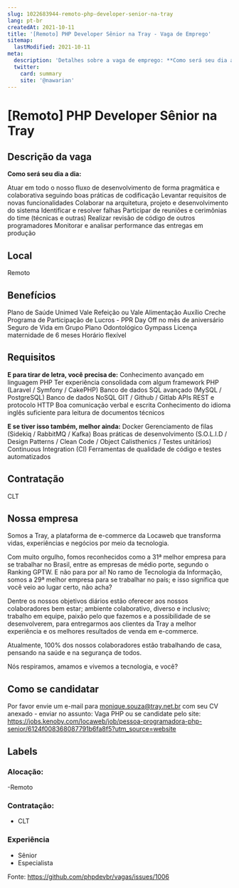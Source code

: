 ```yaml
---
slug: 1022683944-remoto-php-developer-senior-na-tray
lang: pt-br
createdAt: 2021-10-11
title: '[Remoto] PHP Developer Sênior na Tray - Vaga de Emprego'
sitemap:
  lastModified: 2021-10-11
meta:
  description: 'Detalhes sobre a vaga de emprego: **Como será seu dia a dia:** Atuar em todo o nosso fluxo de desenvolvimento de forma pragmática e colaborativa seguindo boas práticas de codificação Levantar requisitos de novas funcionalidades Colaborar na arquitetura, projeto e desenvolvimento do sistema Identificar e resolver falhas Participar de reuniões e cerimônias do time (técnicas e outras) Realizar revisão de código de outros programadores Monitorar e analisar performance das entregas em produção'
  twitter:
    card: summary
    site: '@nawarian'
---
```


# [Remoto] PHP Developer Sênior na Tray

<!--
==================================================
POR FAVOR, SÓ POSTE SE A VAGA FOR PARA DESENVOLVEDOR(A) PHP!

Não faça distinção de gênero no titulo da vaga.

Use: "PHP Developer" ao invés de "Desenvolvedor PHP" \o/

Exemplo: `[São Paulo/SP] PHP Developer na Nome da Empresa`

Evite fugir do padrão, isso só dá trabalho aos administradores,
pois os títulos são padronizados.
==================================================
-->

## Descrição da vaga
**Como será seu dia a dia:**

Atuar em todo o nosso fluxo de desenvolvimento de forma pragmática e colaborativa seguindo boas práticas de codificação
Levantar requisitos de novas funcionalidades
Colaborar na arquitetura, projeto e desenvolvimento do sistema
Identificar e resolver falhas
Participar de reuniões e cerimônias do time (técnicas e outras)
Realizar revisão de código de outros programadores
Monitorar e analisar performance das entregas em produção

## Local
Remoto

## Benefícios
Plano de Saúde Unimed 
Vale Refeição ou Vale Alimentação
Auxílio Creche
Programa de Participação de Lucros - PPR
Day Off no mês de aniversário
Seguro de Vida em Grupo
Plano Odontológico
Gympass
Licença maternidade de 6 meses
Horário flexível

## Requisitos
**E para tirar de letra, você precisa de:**
Conhecimento avançado em linguagem PHP
Ter experiência consolidada com algum framework PHP (Laravel / Symfony / CakePHP)
Banco de dados SQL avançado (MySQL / PostgreSQL)
Banco de dados NoSQL
GIT / Github / Gitlab
APIs REST e protocolo HTTP
Boa comunicação verbal e escrita
Conhecimento do idioma inglês suficiente para leitura de documentos técnicos 

**E se tiver isso também, melhor ainda:**
Docker
Gerenciamento de filas (Sidekiq / RabbitMQ / Kafka)
Boas práticas de desenvolvimento (S.O.L.I.D / Design Patterns / Clean Code / Object Calisthenics / Testes unitários)
Continuous Integration (CI)
Ferramentas de qualidade de código e testes automatizados

## Contratação

CLT

## Nossa empresa
Somos a Tray, a plataforma de e-commerce da Locaweb que transforma vidas, experiências e negócios por meio da tecnologia.

Com muito orgulho, fomos reconhecidos como a 31ª melhor empresa para se trabalhar no Brasil, entre as empresas de médio porte, segundo o Ranking GPTW. E não para por aí! No ramo de Tecnologia da Informação, somos a 29ª melhor empresa para se trabalhar no país; e isso significa que você veio ao lugar certo, não acha?

Dentre os nossos objetivos diários estão oferecer aos nossos colaboradores bem estar; ambiente colaborativo, diverso e inclusivo; trabalho em equipe, paixão pelo que fazemos e a possibilidade de se desenvolverem, para entregarmos aos clientes da Tray a melhor experiência e os melhores resultados de venda em e-commerce.

Atualmente, 100% dos nossos colaboradores  estão trabalhando de casa, pensando na saúde e na segurança de todos.


Nós respiramos, amamos e vivemos a tecnologia, e você? 

## Como se candidatar

Por favor envie um e-mail para monique.souza@tray.net.br com seu CV anexado - enviar no assunto: Vaga PHP ou se candidate pelo site: https://jobs.kenoby.com/locaweb/job/pessoa-programadora-php-senior/6124f008368087791b6fa8f5?utm_source=website

## Labels

<!-- Escolha abaixo, apague as que não fizerem sentido: -->
### Alocação:
-Remoto

### Contratação:
- CLT

### Experiência
- Sênior
- Especialista


Fonte: https://github.com/phpdevbr/vagas/issues/1006